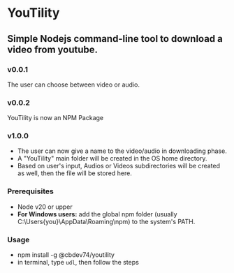 # YouTility

## Simple Nodejs command-line tool to download a video from youtube.

### v0.0.1

The user can choose between video or audio.

### v0.0.2

YouTility is now an NPM Package

### v1.0.0

- The user can now give a name to the video/audio in downloading phase.
- A "YouTility" main folder will be created in the OS home directory.
- Based on user's input, Audios or Videos subdirectories will be created as well, then the file will be stored here.

### Prerequisites

- Node v20 or upper
- <b>For Windows users:</b> add the global npm folder (usually C:\Users\{you}\AppData\Roaming\npm) to the system's PATH.

### Usage

- npm install -g @cbdev74/youtility
- in terminal, type `udl`, then follow the steps
